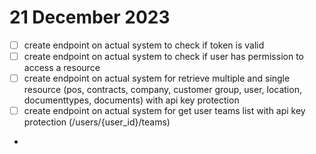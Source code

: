# 21 December 2023
- [ ] create endpoint on actual system to check if token is valid
- [ ] create endpoint on actual system to check if user has permission to access a resource
- [ ] create endpoint on actual system for retrieve multiple and single resource (pos, contracts, company, customer group, user, location, documenttypes, documents) with api key protection
- [ ] create endpoint on actual system for get user teams list with api key protection (/users/{user_id}/teams)
-  
